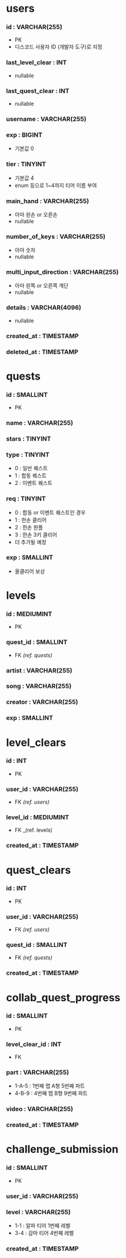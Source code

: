 # users
### id : VARCHAR(255)
- PK
- 디스코드 사용자 ID (개발자 도구)로 지정
### last_level_clear : INT
- nullable
### last_quest_clear : INT
- nullable
### username : VARCHAR(255)
### exp : BIGINT
- 기본값 0
### tier : TINYINT
- 기본값 4
- enum 등으로 1~4까지 티어 이름 부여
### main_hand : VARCHAR(255)
- 아마 왼손 or 오른손
- nullable
### number_of_keys : VARCHAR(255)
- 아마 숫자
- nullable
### multi_input_direction : VARCHAR(255)
- 아마 왼쪽 or 오른쪽 계단
- nullable
### details : VARCHAR(4096)
- nullable
### created_at : TIMESTAMP
### deleted_at : TIMESTAMP


# quests
### id : SMALLINT
- PK
### name : VARCHAR(255)
### stars : TINYINT
### type : TINYINT
- 0 : 일반 퀘스트
- 1 : 합동 퀘스트
- 2 : 이벤트 퀘스트
### req : TINYINT
- 0 : 합동 or 이벤트 퀘스트인 경우
- 1 : 한손 클리어
- 2 : 한손 완플
- 3 : 한손 3키 클리어
- 더 추가될 예정
### exp : SMALLINT
- 올클리어 보상


# levels
### id : MEDIUMINT
- PK
### quest_id : SMALLINT
- FK _(ref. quests)_
### artist : VARCHAR(255)
### song : VARCHAR(255)
### creator : VARCHAR(255)
### exp : SMALLINT


# level_clears
### id : INT
- PK
### user_id : VARCHAR(255)
- FK _(ref. users)_
### level_id : MEDIUMINT
- FK _(ref. levels)
### created_at : TIMESTAMP


# quest_clears
### id : INT
- PK
### user_id : VARCHAR(255)
- FK _(ref. users)_
### quest_id : SMALLINT
- FK _(ref. quests)_
### created_at : TIMESTAMP


# collab_quest_progress
### id : SMALLINT
- PK
### level_clear_id : INT
- FK
### part : VARCHAR(255)
- 1-A-5 : 1번째 맵 A형 5번째 파트
- 4-B-9 : 4번째 맵 B형 9번째 파트
### video : VARCHAR(255)
### created_at : TIMESTAMP


# challenge_submission
### id : SMALLINT
- PK
### user_id : VARCHAR(255)
### level : VARCHAR(255)
- 1-1 : 알파 티어 1번째 레벨
- 3-4 : 감마 티어 4번째 레벨
### created_at : TIMESTAMP